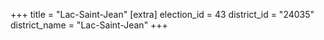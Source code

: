 +++
title = "Lac-Saint-Jean"
[extra]
election_id = 43
district_id = "24035"
district_name = "Lac-Saint-Jean"
+++

